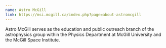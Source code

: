 ```yaml
---
name: Astro McGill
link: https://msi.mcgill.ca/index.php?page=about-astromcgill
---
```


Astro McGill serves as the education and public outreach branch of the astrophysics group within the Physics Department at McGill University and the McGill Space Institute.